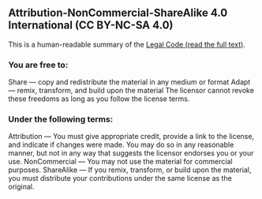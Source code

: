 ## Attribution-NonCommercial-ShareAlike 4.0 International (CC BY-NC-SA 4.0)

This is a human-readable summary of the
[Legal Code (read the full text)](https://creativecommons.org/licenses/by-nc-sa/4.0/).

### You are free to:

Share — copy and redistribute the material in any medium or format
Adapt — remix, transform, and build upon the material
The licensor cannot revoke these freedoms as long as you follow the license terms.

### Under the following terms:

Attribution — You must give appropriate credit, provide a link to the license, and indicate if changes were made. You may do so in any reasonable manner, but not in any way that suggests the licensor endorses you or your use.
NonCommercial — You may not use the material for commercial purposes.
ShareAlike — If you remix, transform, or build upon the material, you must distribute your contributions under the same license as the original.
